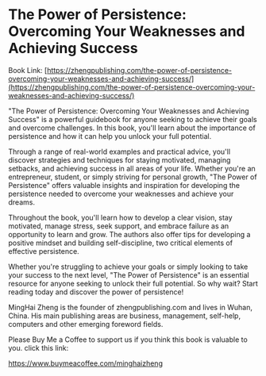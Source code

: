 # The Power of Persistence: Overcoming Your Weaknesses and Achieving Success

Book Link: [https://zhengpublishing.com/the-power-of-persistence-overcoming-your-weaknesses-and-achieving-success/](https://zhengpublishing.com/the-power-of-persistence-overcoming-your-weaknesses-and-achieving-success/)

"The Power of Persistence: Overcoming Your Weaknesses and Achieving Success" is a powerful guidebook for anyone seeking to achieve their goals and overcome challenges. In this book, you'll learn about the importance of persistence and how it can help you unlock your full potential.

Through a range of real-world examples and practical advice, you'll discover strategies and techniques for staying motivated, managing setbacks, and achieving success in all areas of your life. Whether you're an entrepreneur, student, or simply striving for personal growth, "The Power of Persistence" offers valuable insights and inspiration for developing the persistence needed to overcome your weaknesses and achieve your dreams.

Throughout the book, you'll learn how to develop a clear vision, stay motivated, manage stress, seek support, and embrace failure as an opportunity to learn and grow. The authors also offer tips for developing a positive mindset and building self-discipline, two critical elements of effective persistence.

Whether you're struggling to achieve your goals or simply looking to take your success to the next level, "The Power of Persistence" is an essential resource for anyone seeking to unlock their full potential. So why wait? Start reading today and discover the power of persistence!

MingHai Zheng is the founder of zhengpublishing.com and lives in Wuhan, China. His main publishing areas are business, management, self-help, computers and other emerging foreword fields.

Please Buy Me a Coffee to support us if you think this book is valuable to you. click this link:

https://www.buymeacoffee.com/minghaizheng
